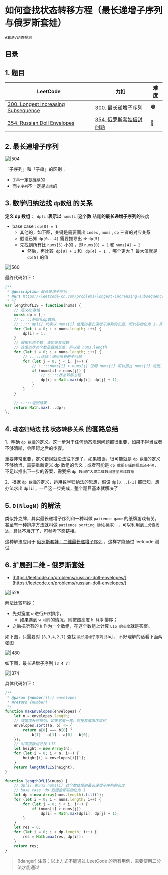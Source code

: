 
# 如何查找状态转移方程（最长递增子序列与俄罗斯套娃）

`#算法/动态规划` 


## 目录
<!-- toc -->
 ## 1. 题目 

| LeetCode                                                                                             | 力扣                                                                           | 难度  |
| ---------------------------------------------------------------------------------------------------- | ---------------------------------------------------------------------------- | --- |
| [300. Longest Increasing Subsequence](https://leetcode.com/problems/longest-increasing-subsequence/) | [300. 最长递增子序列](https://leetcode.cn/problems/longest-increasing-subsequence/) | 🟠  |
| [354. Russian Doll Envelopes](https://leetcode.com/problems/russian-doll-envelopes/)                 | [354. 俄罗斯套娃信封问题](https://leetcode.cn/problems/russian-doll-envelopes/)       | 🔴  |

## 2. 最长递增子序列

![|504](https://od-1310531898.cos.ap-beijing.myqcloud.com/202303250743194.png)

「子序列」和「子串」的区别：

- `子串`一定是`连续`的
- 而`子序列`不一定是`连续`的

## 3. 数学归纳法找 `dp数组` 的关系

**定义 dp 数组**：  `dp[i]`**表示以** `nums[i]`**这个数** 结尾**的最长递增子序列的**长度

- base case : `dp[0] = 1`
	- 其他的，如下图，关键是需要画出 `index` , `nums` , `dp` 三者的对应关系
	- 假设已知 `dp[0...4]` 需要推导出 => `dp[5]`
	- 先找到所有比 `nums[5]` 小的 ，即 `nums[0] = 1` 和 `nums[4] = 2`
		- 然后，再比较  `dp[0] + 1` 和   `dp[4] + 1`  ，哪个更大？ 最大值就是 `dp[5]` 的值

![|560](https://od-1310531898.cos.ap-beijing.myqcloud.com/202303250744477.png)

最终代码如下：

```js hl:17,13
/**
 * @description 最长递增子序列
 * @url https://leetcode-cn.com/problems/longest-increasing-subsequence/
 * */
var lengthOfLIS = function(nums) {
    // 定义dp数组
    const dp = [];
    // :::::初始化dp数组,
    // :::: dp[i] 代表以 nums[i] 结尾的最长递增子序列的长度，所以初始化为 1，即以自己结尾的最长递增子序列长度至少为 1
    for (let i = 0; i < nums.length; i++) {
        dp[i] = 1;
    }
    // 根据状态个数，决定嵌套层数
    // 这里的状态个数是数组长度，所以是 nums.length
    for (let i = 0; i < nums.length; i++) {
        // :::::选择：遍历所有的子问题
        for (let j = 0; j < i; j++) {
            // :::::nums[i] > nums[j] 说明 nums[i] 可以接在 nums[j] 后面，形成一个更长的递增子序列
            if (nums[i] > nums[j]) {
                // :::::状态转移方程
                dp[i] = Math.max(dp[i], dp[j] + 1);
            }
        }
    }

    // :::::返回结果
    return Math.max(...dp);
};
```

## 4. `动态归纳法` 找 `状态转移关系` 的套路总结

1、明确 `dp 数组`的定义。这一步对于任何动态规划问题都很重要，如果不得当或者不够清晰，会阻碍之后的步骤。

重要非常重要，定义错误就没法往下走了，如果错误，很可能就是 `dp 数组`的定义不够恰当，需要重新定义 dp 数组的含义；或者可能是 `dp 数组存储的信息还不够`，不足以推出下一步的答案，需要把 `dp 数组扩大成二维数组甚至三维数组`

2、根据 `dp 数组`的定义，运用数学归纳法的思想，假设 `dp[0...i-1]` 都已知，想办法求出 `dp[i]`，一旦这一步完成，整个题目基本就解决了

## 5. `O(NlogN)` 的解法

类似扑克牌，其实最长递增子序列和一种叫做 `patience game` 的纸牌游戏有关，甚至有一种排序方法就叫做 `patience sorting（耐心排序）` ，可以利用到`二分查找法`，具体不展开了，可参考下面链接。

这种解法应用于 [俄罗斯套娃：二维最长递增子序列](https://www.yuque.com/liguwe/agorithms/xh82rz1hu7r84xl4 "俄罗斯套娃：二维最长递增子序列") ，这样才能通过 leetcode 测试

## 6. 扩展到二维 - 俄罗斯套娃

- [https://leetcode.cn/problems/russian-doll-envelopes/](https://leetcode.cn/problems/russian-doll-envelopes/)

![|528](https://832-1310531898.cos.ap-beijing.myqcloud.com/395e584dee98c2424eaf6360398e0aeb.png)

解法比较巧妙：

- 先对宽度 `w` 进行`升序`排序， 
   - 如果遇到 `w 相同`的情况，则按照高度 `h`  `降序` 排序；
- 之后把所有的 `h` 作为一个数组，在这个数组上计算 `LIS 的长度`就是答案。

如下图，只需要对 `[8,3,4,2,7]` 查找 `最长递增子序列` 即可， 不好理解的话看下面两张图

![|480](https://832-1310531898.cos.ap-beijing.myqcloud.com/24098ee53be356c7b43e38ad34229b34.png)

如下图，最长递增子序列 `[3 4 7]`

![|374](https://832-1310531898.cos.ap-beijing.myqcloud.com/36da8b6d16a4d0334f52544cda98e823.png)

具体代码如下：

```javascript hl:8,9
/**
 * @param {number[][]} envelopes
 * @return {number}
 */
function maxEnvelopes(envelopes) {
    let n = envelopes.length;
    // 按宽度升序排列，如果宽度一样，则按高度降序排列
    envelopes.sort((a, b) => {
        return a[0] === b[0] ?
            b[1] - a[1] : a[0] - b[0];
    });
    // 对高度数组寻找 LIS
    let height = new Array(n);
    for (let i = 0; i < n; i++) {
        height[i] = envelopes[i][1];
    }
    return lengthOfLIS(height);
}

function lengthOfLIS(nums) {
    // dp[i] 表示以 nums[i] 这个数结尾的最长递增子序列的长度
    // base case：dp 数组全都初始化为 1
    let dp = new Array(nums.length).fill(1);
    for (let i = 0; i < nums.length; i++) {
        for (let j = 0; j < i; j++) {
            if (nums[i] > nums[j])
                dp[i] = Math.max(dp[i], dp[j] + 1);
        }
    }
    let res = 0;
    for (let i = 0; i < dp.length; i++) {
        res = Math.max(res, dp[i]);
    }
    return res;
}
```

> [!danger]
注意：以上方式不能通过 LeetCode 的所有用例，需要使用二分法才能通过

